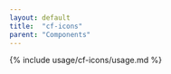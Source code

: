 ```yaml
---
layout: default
title:  "cf-icons"
parent: "Components"
---
```


{% include usage/cf-icons/usage.md %}
